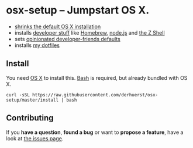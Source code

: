# osx-setup – Jumpstart OS X.

- [shrinks the default OS X installation](lib/shrink.sh)
- installs [developer stuff](lib/install.sh) like [Homebrew](http://brew.sh/), [node.js](https://nodejs.org/) and [the Z Shell](http://zsh.sourceforge.net/Intro/intro_toc.html)
- sets [opinionated developer-friends defaults](lib/defaults.sh)
- installs [my dotfiles](https://github.com/derhuerst/dotfiles)



## Install

You need [OS X](http://www.apple.com/osx/) to install this. [Bash](http://de.wikipedia.org/wiki/Bash_%28Shell%29) is required, but already bundled with OS X.

```shell
curl -sSL https://raw.githubusercontent.com/derhuerst/osx-setup/master/install | bash
```



## Contributing

If you **have a question**, **found a bug** or want to **propose a feature**, have a look at [the issues page](https://github.com/derhuerst/osx-setup/issues).
